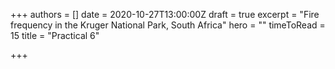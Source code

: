 +++
authors = []
date = 2020-10-27T13:00:00Z
draft = true
excerpt = "Fire frequency in the Kruger National Park, South Africa"
hero = ""
timeToRead = 15
title = "Practical 6"

+++
